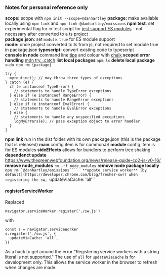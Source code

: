 ### Notes for personal reference only

**scope:** scope with ```npm init --scope=@danhartley```
**package:** make available locally using ```npm link``` and ```npm link @danhartley/emissions```
**npm test**: set experimental flag for in test script for [jest support ES modules](https://jestjs.io/docs/ecmascript-modules) - not necessary after converted to a ts project  
**package.json**: set ```module:true``` for ES module support  
**mode:** once project converted to ts from js, not required to set module true in package.json
**typescript:** convert existing code to typescript  
**console in node** command line [tips](https://nodejs.org/en/learn/command-line/output-to-the-command-line-using-nodejs) and colour with [chalk](https://github.com/chalk/chalk)
**scoped error handling** [mdn try…catch](https://developer.mozilla.org/en-US/docs/Web/JavaScript/Reference/Statements/try...catch)
**list local packages** ```npm ls```
**delete local package** ```sudo npm rm {package}```

```
try {
  myroutine(); // may throw three types of exceptions
} catch (e) {
  if (e instanceof TypeError) {
    // statements to handle TypeError exceptions
  } else if (e instanceof RangeError) {
    // statements to handle RangeError exceptions
  } else if (e instanceof EvalError) {
    // statements to handle EvalError exceptions
  } else {
    // statements to handle any unspecified exceptions
    logMyErrors(e); // pass exception object to error handler
  }
}
```

**npm link** run in the dist folder with its own package.json (this is the package that is released)
**main** config item is for commonJS 
**module** config item is for ES modules
**sideEffects** allows for bundlers to perform tree shaking
**dependenct update** https://www.thegreenwebfoundation.org/news/release-guide-co2-js-v0-16/
**remove node_modules** ```rm -rf node_modules``` 
**remove node package locally** ```npm rm `@danhartley/emissions```` 
**update service worker** [by default](https://developer.chrome.com/blog/fresher-sw/) when registering the sw, ```updateViaCache: 'all'``

#### registerServiceWorker
Replaced 
```
navigator.serviceWorker.register('./sw.js')
``` 
with
```
const s = navigator.serviceWorker
s.register('./sw.js', {
  updateViaCache: 'all',
})
```
As a hack to get around the error "Registering service workers with a string literal is not supported." 
The use of ```all``` for ```updateViaCache``` is for development only. This allows the service worker in the browser to refresh when changes are made.
